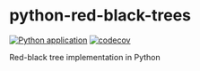 # python-red-black-trees

[![Python application](https://github.com/emilydolson/python-red-black-trees/actions/workflows/python-app.yml/badge.svg)](https://github.com/emilydolson/python-red-black-trees/actions/workflows/python-app.yml) [![codecov](https://codecov.io/gh/emilydolson/python-red-black-trees/branch/main/graph/badge.svg?token=0LAOX0AEZY)](https://codecov.io/gh/emilydolson/python-red-black-trees)

Red-black tree implementation in Python
